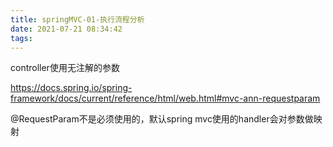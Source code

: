 ```yaml
---
title: springMVC-01-执行流程分析
date: 2021-07-21 08:34:42
tags:
---
```




controller使用无注解的参数

https://docs.spring.io/spring-framework/docs/current/reference/html/web.html#mvc-ann-requestparam

@RequestParam不是必须使用的，默认spring mvc使用的handler会对参数做映射